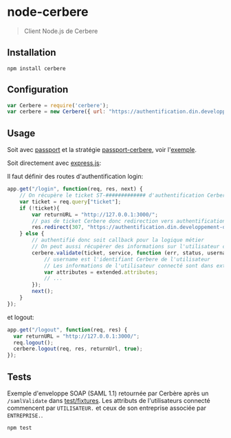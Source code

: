 # node-cerbere

> Client Node.js de Cerbere

## Installation

```shell
npm install cerbere
```

## Configuration

```javascript
var Cerbere = require('cerbere');
var cerbere = new Cerbere({ url: "https://authentification.din.developpement-durable.gouv.fr/cas/public" });
```

## Usage

Soit avec [passport](https://passportjs.org) et la stratégie [passport-cerbere](https://github.com/MTES-MCT/passport-cerbere), voir l'[exemple](https://github.com/MTES-MCT/cerbere-nodejs).

Soit directement avec [express.js](http://expressjs.com/):

Il faut définir des routes d'authentification login:

```javascript
app.get("/login", function(req, res, next) {
    // On récupère le ticket ST-############# d'authentification Cerbere dans la query de la requête
    var ticket = req.query["ticket"];
    if (!ticket){
        var returnURL = "http://127.0.0.1:3000/";
        // pas de ticket Cerbere donc redirection vers authentification Cerbere
        res.redirect(307, "https://authentification.din.developpement-durable.gouv.fr/cas/public/login?service=" + encodeURIComponent(returnURL));
    } else {
        // authentifié donc soit callback pour la logique métier
        // On peut aussi récupèrer des informations sur l'utilisateur connecté avec callback pour logique métier:
        cerbere.validate(ticket, service, function (err, status, username, extended) {
            // username est l'identifiant Cerbere de l'utilisateur
            // Les informations de l'utilisateur connecté sont dans extended.attributes
            var attributes = extended.attributes;
            // ...
        });
        next();
    }
});
```

et logout:

```javascript
app.get("/logout", function(req, res) {
  var returnURL = "http://127.0.0.1:3000/";
  req.logout();
  cerbere.logout(req, res, returnUrl, true);
});
```

## Tests

Exemple d'enveloppe SOAP (SAML 1.1) retournée par Cerbère après un `/samlValidate` dans [test/fixtures](test/fixtures). Les attributs de l'utilisateurs connecté commencent par `UTILISATEUR.` et ceux de son entreprise associée par `ENTREPRISE.`.

```shell
npm test
```
